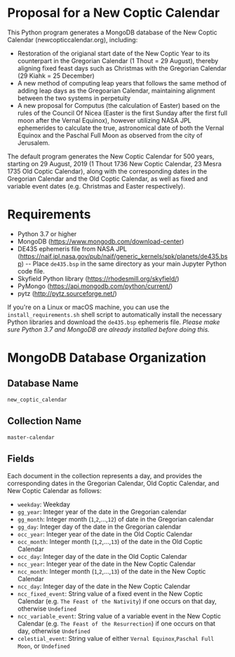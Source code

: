 # Proposal for a New Coptic Calendar
This Python program generates a MongoDB database of the New Coptic Calendar (newcopticcalendar.org), including:
- Restoration of the origianal start date of the New Coptic Year to its counterpart in the Gregorian Calendar (1 Thout = 29 August), thereby aligning fixed feast days such as Christmas with the Gregorian Calendar (29 Kiahk = 25 December)
- A new method of computing leap years that follows the same method of adding leap days as the Gregoarian Calendar, maintaining alignment between the two systems in perpetuity
- A new proposal for Computus (the calculation of Easter) based on the rules of the Council Of Nicea (Easter is the first Sunday after the first full moon after the Vernal Equinox), however utilizing NASA JPL ephemerides to calculate the true, astronomical date of both the Vernal Equinox and the Paschal Full Moon as observed from the city of Jerusalem. 


The default program generates the New Coptic Calendar for 500 years, starting on 29 August, 2019 (1 Thout 1736 New Coptic Calendar, 23 Mesra 1735 Old Coptic Calendar), along with the corresponding dates in the Gregorian Calendar and the Old Coptic Calendar, as well as fixed and variable event dates (e.g. Christmas and Easter respectively). 

# Requirements
- Python 3.7 or higher
- MongoDB (https://www.mongodb.com/download-center)
- DE435 ephemeris file from NASA JPL (https://naif.jpl.nasa.gov/pub/naif/generic_kernels/spk/planets/de435.bsp)
-- Place `de435.bsp` in the same directory as your main Jupyter Python code file.
- Skyfield Python library (https://rhodesmill.org/skyfield/)
- PyMongo (https://api.mongodb.com/python/current/)
- pytz (http://pytz.sourceforge.net/)

If you're on a Linux or macOS machine, you can use the `install_requirements.sh` shell script to automatically install the necessary Python libraries and download the `de435.bsp` ephemeris file. *Please make sure Python 3.7 and MongoDB are already installed before doing this.*

# MongoDB Database Organization
## Database Name
`new_coptic_calendar`
## Collection Name
`master-calendar`
## Fields
Each document in the collection represents a day, and provides the corresponding dates in the Gregorian Calendar, Old Coptic Calendar, and New Coptic Calendar as follows:
- `weekday`: Weekday
- `gg_year`: Integer year of the date in the Gregorian calendar
- `gg_month`: Integer month (`1`,`2`,…,`12`) of date in the Gregorian calendar
- `gg_day`: Integer day of the date in the Gregorian calendar
- `occ_year`: Integer year of the date in the Old Coptic Calendar
- `occ_month`: Integer month (`1`,`2`,…,`13`) of the date in the Old Coptic Calendar
- `occ_day`: Integer day of the date in the Old Coptic Calendar
- `ncc_year`: Integer year of the date in the New Coptic Calendar
- `ncc_month`: Integer month (`1`,`2`,…,`13`) of the date in the New Coptic Calendar
- `ncc_day`: Integer day of the date in the New Coptic Calendar
- `ncc_fixed_event`: String value of a fixed event in the New Coptic Calendar (e.g. `The Feast of the Nativity`) if one occurs on that day, otherwise `Undefined`
- `ncc_variable_event`: String value of a variable event in the New Coptic Calendar (e.g. `The Feast of the Resurrection`) if one occurs on that day, otherwise `Undefined`
- `celestial_event`: String value of either `Vernal Equinox`,`Paschal Full Moon`, or `Undefined`
